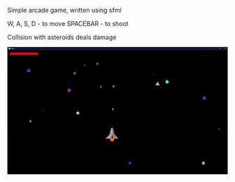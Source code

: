 
Simple arcade game, written using sfml

W, A, S, D - to move
SPACEBAR - to shoot

Collision with asteroids deals damage

![plot](game.png)
